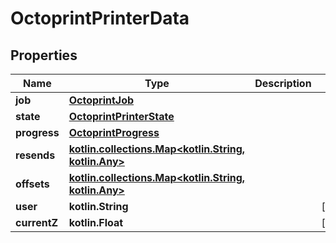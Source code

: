 
# OctoprintPrinterData

## Properties
Name | Type | Description | Notes
------------ | ------------- | ------------- | -------------
**job** | [**OctoprintJob**](OctoprintJob.md) |  | 
**state** | [**OctoprintPrinterState**](OctoprintPrinterState.md) |  | 
**progress** | [**OctoprintProgress**](OctoprintProgress.md) |  | 
**resends** | [**kotlin.collections.Map&lt;kotlin.String, kotlin.Any&gt;**](kotlin.Any.md) |  | 
**offsets** | [**kotlin.collections.Map&lt;kotlin.String, kotlin.Any&gt;**](kotlin.Any.md) |  | 
**user** | **kotlin.String** |  |  [optional]
**currentZ** | **kotlin.Float** |  |  [optional]



